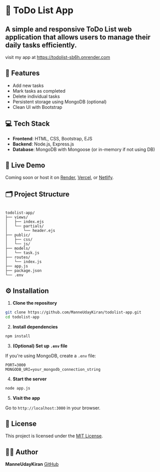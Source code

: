 
# 📝 ToDo List App

A simple and responsive ToDo List web application that allows users to manage their daily tasks efficiently.
---
visit my app at https://todolist-sb6h.onrender.com

## 📌 Features

- Add new tasks
- Mark tasks as completed
- Delete individual tasks
- Persistent storage using MongoDB (optional)
- Clean UI with Bootstrap

## 💻 Tech Stack

- **Frontend**: HTML, CSS, Bootstrap, EJS
- **Backend**: Node.js, Express.js
- **Database**: MongoDB with Mongoose (or in-memory if not using DB)

## 🚀 Live Demo

Coming soon or host it on [Render](https://render.com), [Vercel](https://vercel.com), or [Netlify](https://netlify.com).

## 🗂️ Project Structure

```

todolist-app/
├── views/
│   ├── index.ejs
│   └── partials/
│       └── header.ejs
├── public/
│   ├── css/
│   └── js/
├── models/
│   └── task.js
├── routes/
│   └── index.js
├── app.js
├── package.json
└── .env

````

## ⚙️ Installation

1. **Clone the repository**

```bash
git clone https://github.com/ManneUdayKiran/todolist-app.git
cd todolist-app
````

2. **Install dependencies**

```bash
npm install
```

3. **(Optional) Set up `.env` file**

If you're using MongoDB, create a `.env` file:

```
PORT=3000
MONGODB_URI=your_mongodb_connection_string
```

4. **Start the server**

```bash
node app.js
```

5. **Visit the app**

Go to `http://localhost:3000` in your browser.



## 📄 License

This project is licensed under the [MIT License](LICENSE).

## 👨‍💻 Author

**ManneUdayKiran**
[GitHub](https://github.com/ManneUdayKiran)

